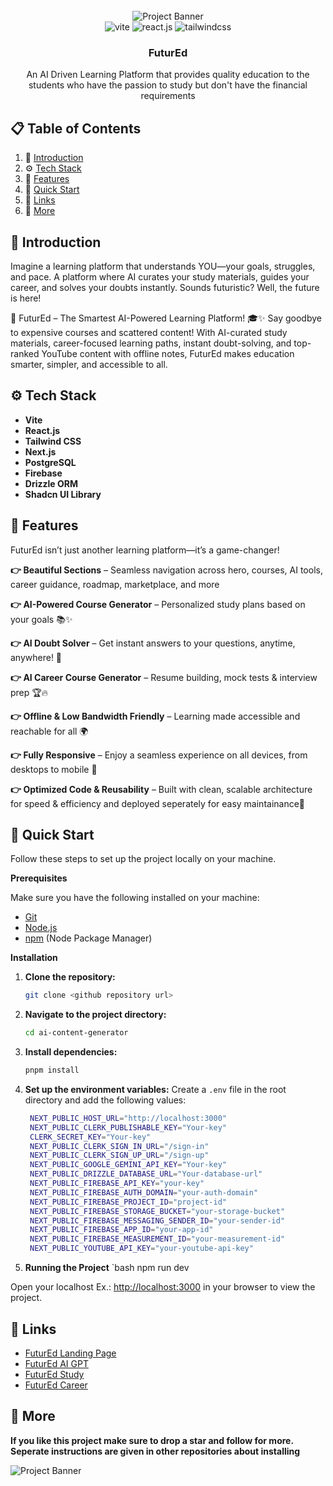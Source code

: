 <div align="center">
  <br />
    <a target="_blank">
      <img src="https://github.com/Preet121106/banner/blob/main/banner.png?raw=true" alt="Project Banner">
    </a>
  <br />

  <div>
    <img src="https://img.shields.io/badge/-Vite-black?style=for-the-badge&logoColor=white&logo=vite&color=646CFF" alt="vite" />
    <img src="https://img.shields.io/badge/-React_JS-black?style=for-the-badge&logoColor=white&logo=react&color=61DAFB" alt="react.js" />
    <img src="https://img.shields.io/badge/-Tailwind_CSS-black?style=for-the-badge&logoColor=white&logo=tailwindcss&color=06B6D4" alt="tailwindcss" />
  </div>

  <h3 align="center">FuturEd</h3>

   <div align="center">
    An AI Driven Learning Platform that provides quality education to the students who have the passion to study but don't have the financial requirements
    </div>
</div>

## 📋 <a name="table">Table of Contents</a>

1. 🤖 [Introduction](#introduction)
2. ⚙️ [Tech Stack](#tech-stack)
3. 🔋 [Features](#features)
4. 🤸 [Quick Start](#quick-start)
6. 🔗 [Links](#links)
7. 🚀 [More](#more)
## <a name="introduction">🤖 Introduction</a>

Imagine a learning platform that understands YOU—your goals, struggles, and pace. A platform where AI curates your study materials, guides your career, and solves your doubts instantly. Sounds futuristic? Well, the future is here!

🚀 FuturEd – The Smartest AI-Powered Learning Platform! 🎓✨ Say goodbye to expensive courses and scattered content! With AI-curated study materials, career-focused learning paths, instant doubt-solving, and top-ranked YouTube content with offline notes, FuturEd makes education smarter, simpler, and accessible to all.

## <a name="tech-stack">⚙️ Tech Stack</a>

- **Vite**
- **React.js**
- **Tailwind CSS**
- **Next.js**
- **PostgreSQL**
- **Firebase**
- **Drizzle ORM**
- **Shadcn UI Library**

## <a name="features">🔋 Features</a>
FuturEd isn’t just another learning platform—it’s a game-changer!

**👉 Beautiful Sections** – Seamless navigation across hero, courses, AI tools, career guidance, roadmap, marketplace, and more

**👉 AI-Powered Course Generator** –  Personalized study plans based on your goals 📚✨

**👉 AI Doubt Solver** –  Get instant answers to your questions, anytime, anywhere! 🤖

**👉 AI Career Course Generator** – Resume building, mock tests & interview prep 🏆🔥

**👉 Offline & Low Bandwidth Friendly** – Learning made accessible and reachable for all 🌍

**👉 Fully Responsive** – Enjoy a seamless experience on all devices, from desktops to mobile 📱

**👉 Optimized Code & Reusability** – Built with clean, scalable architecture for speed & efficiency and deployed seperately for easy maintainance🚀


## <a name="quick-start">🤸 Quick Start</a>

Follow these steps to set up the project locally on your machine.

**Prerequisites**

Make sure you have the following installed on your machine:

- [Git](https://git-scm.com/)
- [Node.js](https://nodejs.org/en)
- [npm](https://www.npmjs.com/) (Node Package Manager)

**Installation**
1. **Clone the repository:**

   ```bash
   git clone <github repository url>
   ```

2. **Navigate to the project directory:**

   ```bash
   cd ai-content-generator
   ```

3. **Install dependencies:**
   ```bash
   pnpm install
   ```
4. **Set up the environment variables:**
   Create a `.env` file in the root directory and add the following values:
   ```bash
    NEXT_PUBLIC_HOST_URL="http://localhost:3000"
    NEXT_PUBLIC_CLERK_PUBLISHABLE_KEY="Your-key"
    CLERK_SECRET_KEY="Your-key"
    NEXT_PUBLIC_CLERK_SIGN_IN_URL="/sign-in"
    NEXT_PUBLIC_CLERK_SIGN_UP_URL="/sign-up"
    NEXT_PUBLIC_GOOGLE_GEMINI_API_KEY="Your-key"
    NEXT_PUBLIC_DRIZZLE_DATABASE_URL="Your-database-url"
    NEXT_PUBLIC_FIREBASE_API_KEY="your-key"
    NEXT_PUBLIC_FIREBASE_AUTH_DOMAIN="your-auth-domain"
    NEXT_PUBLIC_FIREBASE_PROJECT_ID="project-id"
    NEXT_PUBLIC_FIREBASE_STORAGE_BUCKET="your-storage-bucket"
    NEXT_PUBLIC_FIREBASE_MESSAGING_SENDER_ID="your-sender-id"
    NEXT_PUBLIC_FIREBASE_APP_ID="your-app-id"
    NEXT_PUBLIC_FIREBASE_MEASUREMENT_ID="your-measurement-id"
    NEXT_PUBLIC_YOUTUBE_API_KEY="your-youtube-api-key"
   ```
5. **Running the Project**
   `bash
   npm run dev

Open your localhost Ex.: [http://localhost:3000](http://localhost:3000) in your browser to view the project.

## <a name="links">🔗 Links</a>

- [FuturEd Landing Page](https://futured-home-page.vercel.app/)
- [FuturEd AI GPT](https://futuredaichat.vercel.app/)
- [FuturEd Study](https://futur-ed-study.vercel.app/)
- [FuturEd Career](https://futur-ed.vercel.app/)

## <a name="more">🚀 More</a>

**If you like this project make sure to drop a star and follow for more. Seperate instructions are given in other repositories about installing**



<a target="_blank">
<img src="https://github.com/Preet121106/banner/blob/main/banner2.png?raw=true" alt="Project Banner">
</a>
